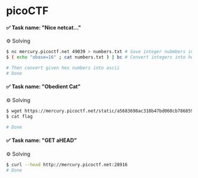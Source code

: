 # picoCTF

#### ✅ Task name: "Nice netcat..."

⚙️ Solving

```bash
$ nc mercury.picoctf.net 49039 > numbers.txt # Save integer nubmbers into file
$ ( echo "obase=16" ; cat numbers.txt ) | bc # Convert integers into hex

# Then convert given hex numbers into ascii
# Done
```

#### ✅ Task name: "Obedient Cat"

⚙️ Solving

```bash
$ wget https://mercury.picoctf.net/static/a5683698ac318b47bd060cb786859f23/flag # Load file from the server
$ cat flag 

# Done
```

#### ✅ Task name: "GET aHEAD"

⚙️ Solving

```bash
$ curl --head http://mercury.picoctf.net:28916
# Done
```

